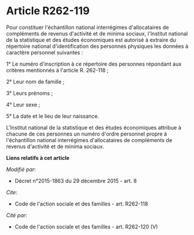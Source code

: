 # Article R262-119

Pour constituer l'échantillon national interrégimes d'allocataires de compléments de revenus d'activité et de minima sociaux,
l'Institut national de la statistique et des études économiques est autorisé à extraire du répertoire national
d'identification des personnes physiques les données à caractère personnel suivantes : 

1° Le numéro d'inscription à ce répertoire des personnes répondant aux critères mentionnés à l'article R. 262-118 ; 

2° Leur nom de famille ; 

3° Leurs prénoms ; 

4° Leur sexe ; 

5° La date et le lieu de leur naissance.

L'Institut national de la statistique et des études économiques attribue à chacune de ces personnes un numéro d'ordre
personnel propre à l'échantillon national interrégimes d'allocataires de compléments de revenus d'activité et de minima
sociaux.

**Liens relatifs à cet article**

_Modifié par_:

  - Décret n°2015-1863 du 29 décembre 2015 - art. 8

_Cite_:

  - Code de l'action sociale et des familles - art. R262-118

_Cité par_:

  - Code de l'action sociale et des familles - art. R262-120 (V)
